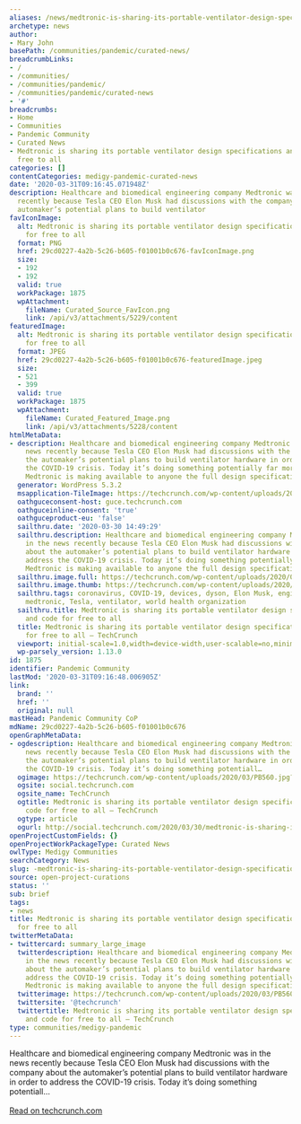 ```yaml
---
aliases: /news/medtronic-is-sharing-its-portable-ventilator-design-specifications-and-code-for-free-to-all
archetype: news
author:
- Mary John
basePath: /communities/pandemic/curated-news/
breadcrumbLinks:
- /
- /communities/
- /communities/pandemic/
- /communities/pandemic/curated-news
- '#'
breadcrumbs:
- Home
- Communities
- Pandemic Community
- Curated News
- Medtronic is sharing its portable ventilator design specifications and code for
  free to all
categories: []
contentCategories: medigy-pandemic-curated-news
date: '2020-03-31T09:16:45.071948Z'
description: Healthcare and biomedical engineering company Medtronic was in the news
  recently because Tesla CEO Elon Musk had discussions with the company about the
  automaker’s potential plans to build ventilator
favIconImage:
  alt: Medtronic is sharing its portable ventilator design specifications and code
    for free to all
  format: PNG
  href: 29cd0227-4a2b-5c26-b605-f01001b0c676-favIconImage.png
  size:
  - 192
  - 192
  valid: true
  workPackage: 1875
  wpAttachment:
    fileName: Curated_Source_FavIcon.png
    link: /api/v3/attachments/5229/content
featuredImage:
  alt: Medtronic is sharing its portable ventilator design specifications and code
    for free to all
  format: JPEG
  href: 29cd0227-4a2b-5c26-b605-f01001b0c676-featuredImage.jpeg
  size:
  - 521
  - 399
  valid: true
  workPackage: 1875
  wpAttachment:
    fileName: Curated_Featured_Image.png
    link: /api/v3/attachments/5228/content
htmlMetaData:
- description: Healthcare and biomedical engineering company Medtronic was in the
    news recently because Tesla CEO Elon Musk had discussions with the company about
    the automaker’s potential plans to build ventilator hardware in order to address
    the COVID-19 crisis. Today it’s doing something potentially far more impactful.
    Medtronic is making available to anyone the full design specifications, […]
  generator: WordPress 5.3.2
  msapplication-TileImage: https://techcrunch.com/wp-content/uploads/2015/02/cropped-cropped-favicon-gradient.png?w=270
  oathguceconsent-host: guce.techcrunch.com
  oathguceinline-consent: 'true'
  oathguceproduct-eu: 'false'
  sailthru.date: '2020-03-30 14:49:29'
  sailthru.description: Healthcare and biomedical engineering company Medtronic was
    in the news recently because Tesla CEO Elon Musk had discussions with the company
    about the automaker’s potential plans to build ventilator hardware in order to
    address the COVID-19 crisis. Today it’s doing something potentially far more impactful.
    Medtronic is making available to anyone the full design specifications, […]
  sailthru.image.full: https://techcrunch.com/wp-content/uploads/2020/03/PB560.jpg
  sailthru.image.thumb: https://techcrunch.com/wp-content/uploads/2020/03/PB560.jpg?w=50
  sailthru.tags: coronavirus, COVID-19, devices, dyson, Elon Musk, engineer, medicine,
    medtronic, Tesla, ventilator, world health organization
  sailthru.title: Medtronic is sharing its portable ventilator design specifications
    and code for free to all
  title: Medtronic is sharing its portable ventilator design specifications and code
    for free to all – TechCrunch
  viewport: initial-scale=1.0,width=device-width,user-scalable=no,minimum-scale=1.0,maximum-scale=1.0
  wp-parsely_version: 1.13.0
id: 1875
identifier: Pandemic Community
lastMod: '2020-03-31T09:16:48.006905Z'
link:
  brand: ''
  href: ''
  original: null
mastHead: Pandemic Community CoP
mdName: 29cd0227-4a2b-5c26-b605-f01001b0c676
openGraphMetaData:
- ogdescription: Healthcare and biomedical engineering company Medtronic was in the
    news recently because Tesla CEO Elon Musk had discussions with the company about
    the automaker’s potential plans to build ventilator hardware in order to address
    the COVID-19 crisis. Today it’s doing something potentiall…
  ogimage: https://techcrunch.com/wp-content/uploads/2020/03/PB560.jpg?w=521
  ogsite: social.techcrunch.com
  ogsite_name: TechCrunch
  ogtitle: Medtronic is sharing its portable ventilator design specifications and
    code for free to all – TechCrunch
  ogtype: article
  ogurl: http://social.techcrunch.com/2020/03/30/medtronic-is-sharing-its-portable-ventilator-design-specifications-and-code-for-free-to-all/
openProjectCustomFields: {}
openProjectWorkPackageType: Curated News
owlType: Medigy Communities
searchCategory: News
slug: -medtronic-is-sharing-its-portable-ventilator-design-specifications-and-code-for-free-to-all
source: open-project-curations
status: ''
sub: brief
tags:
- news
title: Medtronic is sharing its portable ventilator design specifications and code
  for free to all
twitterMetaData:
- twittercard: summary_large_image
  twitterdescription: Healthcare and biomedical engineering company Medtronic was
    in the news recently because Tesla CEO Elon Musk had discussions with the company
    about the automaker’s potential plans to build ventilator hardware in order to
    address the COVID-19 crisis. Today it’s doing something potentially far more impactful.
    Medtronic is making available to anyone the full design specifications, […]
  twitterimage: https://techcrunch.com/wp-content/uploads/2020/03/PB560.jpg?w=521
  twittersite: '@techcrunch'
  twittertitle: Medtronic is sharing its portable ventilator design specifications
    and code for free to all – TechCrunch
type: communities/medigy-pandemic
---
```


Healthcare and biomedical engineering company Medtronic was in the news recently because Tesla CEO Elon Musk had discussions with the company about the automaker’s potential plans to build ventilator hardware in order to address the COVID-19 crisis. Today it’s doing something potentiall…<br><br><a target="_blank" href=https://techcrunch.com/2020/03/30/medtronic-is-sharing-its-portable-ventilator-design-specifications-and-code-for-free-to-all/>Read on techcrunch.com</a>
